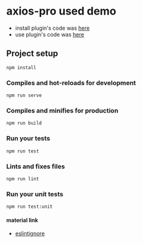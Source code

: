 # axios-pro used demo

- install plugin's code was [here](./src/init.js)
- use plugin's code was [here](./src/App.vue)

## Project setup
```
npm install
```

### Compiles and hot-reloads for development
```
npm run serve
```

### Compiles and minifies for production
```
npm run build
```

### Run your tests
```
npm run test
```

### Lints and fixes files
```
npm run lint
```

### Run your unit tests
```
npm run test:unit
```

#### material link
- [eslintignore](https://eslint.org/docs/user-guide/configuring#ignoring-files-and-directories)

